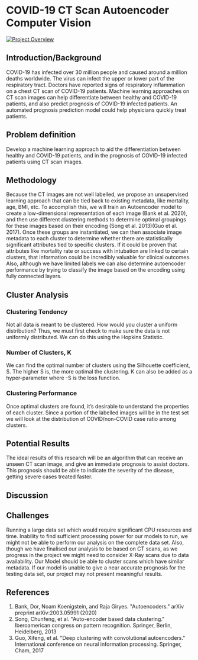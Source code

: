 # COVID-19 CT Scan Autoencoder Computer Vision

[![Project Overview](https://img.youtube.com/vi/SCKeOqeEIaM/0.jpg)](https://www.youtube.com/watch?v=SCKeOqeEIaM)


## Introduction/Background
 
COVID-19 has infected over 30 million people and caused around a million deaths worldwide. The virus can infect the upper or lower part of the respiratory tract. Doctors have reported signs of respiratory inflammation on a chest CT scan of COVID-19 patients. Machine learning approaches on CT scan images can help differentiate between healthy and COVID-19 patients, and also predict prognosis of COVID-19 infected patients. An automated prognosis prediction model could help physicians quickly treat patients.
 
## Problem definition
 
Develop a machine learning approach to aid the differentiation between healthy and COVID-19 patients, and in the prognosis of COVID-19 infected patients using CT scan images.

## Methodology

Because the CT images are not well labelled, we propose an unsupervised learning approach that can be tied back to existing metadata, like mortality, age, BMI, etc. To accomplish this, we will train an Autoencoder model to create a low-dimensional representation of each image (Bank et al. 2020), and then use different clustering methods to determine optimal groupings for these images based on their encoding (Song et al. 2013)(Guo et al. 2017). Once these groups are instantiated, we can then associate image metadata to each cluster to determine whether there are statistically significant attributes tied to specific clusters. If it could be proven that attributes like mortality rate or success with intubation are linked to certain clusters, that information could be incredibly valuable for clinical outcomes. Also, although we have limited labels we can also determine autoencoder performance by trying to classify the image based on the encoding using fully connected layers.

## Cluster Analysis

### Clustering Tendency

Not all data is meant to be clustered. How would you cluster a uniform distribution? Thus, we must first check to make sure the data is not uniformly distributed. We can do this using the Hopkins Statistic.

### Number of Clusters, K

We can find the optimal number of clusters using the Silhouette coefficient, S. The higher S is, the more optimal the clustering. K can also be added as a hyper-parameter where -S is the loss function. 

### Clustering Performance

Once optimal clusters are found, it’s desirable to understand the properties of each cluster. Since a portion of the labelled images will be in the test set we will look at the distribution of COVID/non-COVID case ratio among clusters. 

## Potential Results
 
The ideal results of this research will be an algorithm that can receive an unseen CT scan image, and give an immediate prognosis to assist doctors.  This prognosis should be able to indicate the severity of the disease, getting severe cases treated faster. 

## Discussion

## Challenges
Running a large data set which would require significant CPU resources and time. Inability to find sufficient processing power for our models to run, we might not be able to perform our analysis on the complete data set. Also, though we have finalised our analysis to be based on CT scans, as we progress in the project we might need to consider X-Ray scans due to data availability. Our Model should be able to cluster scans which have similar metadata. If our model is unable to give a near accurate prognosis for the testing data set, our project may not present meaningful results.


## References

1. Bank, Dor, Noam Koenigstein, and Raja Giryes. "Autoencoders." arXiv preprint arXiv:2003.05991 (2020)
2. Song, Chunfeng, et al. "Auto-encoder based data clustering." Iberoamerican congress on pattern recognition. Springer, Berlin, Heidelberg, 2013
3. Guo, Xifeng, et al. "Deep clustering with convolutional autoencoders." International conference on neural information processing. Springer, Cham, 2017
